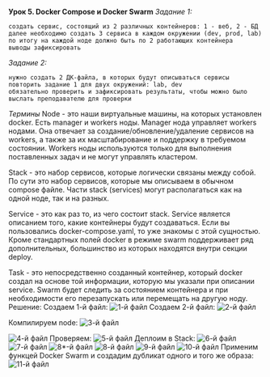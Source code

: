 **Урок 5. Docker Compose и Docker Swarm**
*Задание 1:*

    создать сервис, состоящий из 2 различных контейнеров: 1 - веб, 2 - БД
    далее необходимо создать 3 сервиса в каждом окружении (dev, prod, lab)
    по итогу на каждой ноде должно быть по 2 работающих контейнера
    выводы зафиксировать

*Задание 2:*

    нужно создать 2 ДК-файла, в которых будут описываться сервисы
    повторить задание 1 для двух окружений: lab, dev
    обязательно проверить и зафиксировать результаты, чтобы можно было выслать преподавателю для проверки

*Термины*
Node - это наши виртуальные машины, на которых установлен docker. Есть manager и workers ноды. Manager нода управляет workers нодами. Она отвечает за создание/обновление/удаление сервисов на workers, а также за их масштабирование и поддержку в требуемом состоянии. Workers ноды используются только для выполнения поставленных задач и не могут управлять кластером.

Stack - это набор сервисов, которые логически связаны между собой. По сути это набор сервисов, которые мы описываем в обычном compose файле. Части stack (services) могут располагаться как на одной ноде, так и на разных.

Service - это как раз то, из чего состоит stack. Service является описанием того, какие контейнеры будут создаваться. Если вы пользовались docker-compose.yaml, то уже знакомы с этой сущностью. Кроме стандартных полей docker в режиме swarm поддерживает ряд дополнительных, большинство из которых находятся внутри секции deploy.

Task - это непосредственно созданный контейнер, который docker создал на основе той информации, которую мы указали при описании service. Swarm будет следить за состоянием контейнера и при необходимости его перезапускать или перемещать на другую ноду.
Решение:
Создаем 1-й файл:
![1-й файл](/1_1.JPG)
Создаем 2-й файл:
![2-й файл](/1_2.JPG)

Компилируем node:
![3-й файл](/1_3.png)

![4-й файл](/1_4.png)
Проверяем:
![5-й файл](/1_5.png)
Деплоим в Stack:
![6-й файл](/1_6.png)
![7-й файл](/1_7.png)
![8*-й файл](/1_9.png)
![8-й файл](/1_88.JPG)
![9-й файл](/1_111.JPG)
![10-й файл](/1_10.png)
Применим функцей Docker Swarm и создадим дубликат одного и того же образа:
![11-й файл](/1_11.png)
